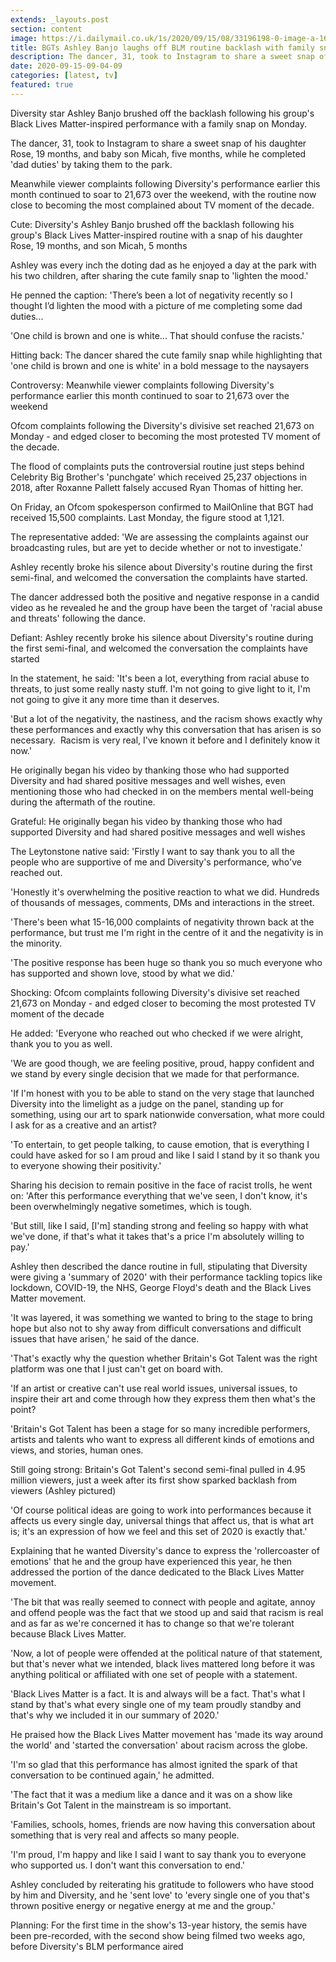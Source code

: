 ```yaml
---
extends: _layouts.post
section: content
image: https://i.dailymail.co.uk/1s/2020/09/15/08/33196198-0-image-a-16_1600156245817.jpg 
title: BGTs Ashley Banjo laughs off BLM routine backlash with family snap as complaints soar to 21,673 
description: The dancer, 31, took to Instagram to share a sweet snap of his daughter Rose, 19 months, and baby son Micah, five months, while he completed dad duties by taking them to the park. 
date: 2020-09-15-09-04-09 
categories: [latest, tv] 
featured: true 
--- 
```

Diversity star Ashley Banjo brushed off the backlash following his group's Black Lives Matter-inspired performance with a family snap on Monday. 

The dancer, 31, took to Instagram to share a sweet snap of his daughter Rose, 19 months, and baby son Micah, five months, while he completed 'dad duties' by taking them to the park.

Meanwhile viewer complaints following Diversity's performance earlier this month continued to soar to 21,673 over the weekend, with the routine now close to becoming the most complained about TV moment of the decade.

Cute: Diversity's Ashley Banjo brushed off the backlash following his group's Black Lives Matter-inspired routine with a snap of his daughter Rose, 19 months, and son Micah, 5 months

Ashley was every inch the doting dad as he enjoyed a day at the park with his two children, after sharing the cute family snap to 'lighten the mood.'

He penned the caption: 'There’s been a lot of negativity recently so I thought I’d lighten the mood with a picture of me completing some dad duties... 

'One child is brown and one is white... That should confuse the racists.'

Hitting back: The dancer shared the cute family snap while highlighting that 'one child is brown and one is white' in a bold message to the naysayers

Controversy: Meanwhile viewer complaints following Diversity's performance earlier this month continued to soar to 21,673 over the weekend

Ofcom complaints following the Diversity's divisive set reached 21,673 on Monday - and edged closer to becoming the most protested TV moment of the decade. 

The flood of complaints puts the controversial routine just steps behind Celebrity Big Brother's 'punchgate' which received 25,237 objections in 2018, after Roxanne Pallett falsely accused Ryan Thomas of hitting her. 

On Friday, an Ofcom spokesperson confirmed to MailOnline that BGT had received 15,500 complaints. Last Monday, the figure stood at 1,121.

The representative added: 'We are assessing the complaints against our broadcasting rules, but are yet to decide whether or not to investigate.'

Ashley recently broke his silence about Diversity's routine during the first semi-final, and welcomed the conversation the complaints have started.

The dancer addressed both the positive and negative response in a candid video as he revealed he and the group have been the target of 'racial abuse and threats' following the dance. 

Defiant: Ashley recently broke his silence about Diversity's routine during the first semi-final, and welcomed the conversation the complaints have started

In the statement, he said: 'It's been a lot, everything from racial abuse to threats, to just some really nasty stuff. I'm not going to give light to it, I'm not going to give it any more time than it deserves. 

'But a lot of the negativity, the nastiness, and the racism shows exactly why these performances and exactly why this conversation that has arisen is so necessary.  Racism is very real, I've known it before and I definitely know it now.'

He originally began his video by thanking those who had supported Diversity and had shared positive messages and well wishes, even mentioning those who had checked in on the members mental well-being during the aftermath of the routine.

Grateful: He originally began his video by thanking those who had supported Diversity and had shared positive messages and well wishes

The Leytonstone native said: 'Firstly I want to say thank you to all the people who are supportive of me and Diversity's performance, who've reached out. 

'Honestly it's overwhelming the positive reaction to what we did. Hundreds of thousands of messages, comments, DMs and interactions in the street.

'There's been what 15-16,000 complaints of negativity thrown back at the performance, but trust me I'm right in the centre of it and the negativity is in the minority.

'The positive response has been huge so thank you so much everyone who has supported and shown love, stood by what we did.'

Shocking: Ofcom complaints following Diversity's divisive set reached 21,673 on Monday - and edged closer to becoming the most protested TV moment of the decade

He added: 'Everyone who reached out who checked if we were alright, thank you to you as well. 

'We are good though, we are feeling positive, proud, happy confident and we stand by every single decision that we made for that performance.

'If I'm honest with you to be able to stand on the very stage that launched Diversity into the limelight as a judge on the panel, standing up for something, using our art to spark nationwide conversation, what more could I ask for as a creative and an artist?

'To entertain, to get people talking, to cause emotion, that is everything I could have asked for so I am proud and like I said I stand by it so thank you to everyone showing their positivity.' 

Sharing his decision to remain positive in the face of racist trolls, he went on: 'After this performance everything that we've seen, I don't know, it's been overwhelmingly negative sometimes, which is tough.

'But still, like I said, [I'm] standing strong and feeling so happy with what we've done, if that's what it takes that's a price I'm absolutely willing to pay.'

Ashley then described the dance routine in full, stipulating that Diversity were giving a 'summary of 2020' with their performance tackling topics like lockdown, COVID-19, the NHS, George Floyd's death and the Black Lives Matter movement.

'It was layered, it was something we wanted to bring to the stage to bring hope but also not to shy away from difficult conversations and difficult issues that have arisen,' he said of the dance.  

'That's exactly why the question whether Britain's Got Talent was the right platform was one that I just can't get on board with. 

'If an artist or creative can't use real world issues, universal issues, to inspire their art and come through how they express them then what's the point?

'Britain's Got Talent has been a stage for so many incredible performers, artists and talents who want to express all different kinds of emotions and views, and stories, human ones.

Still going strong: Britain's Got Talent's second semi-final pulled in 4.95 million viewers, just a week after its first show sparked backlash from viewers (Ashley pictured)

'Of course political ideas are going to work into performances because it affects us every single day, universal things that affect us, that is what art is; it's an expression of how we feel and this set of 2020 is exactly that.'

Explaining that he wanted Diversity's dance to express the 'rollercoaster of emotions' that he and the group have experienced this year, he then addressed the portion of the dance dedicated to the Black Lives Matter movement.

'The bit that was really seemed to connect with people and agitate, annoy and offend people was the fact that we stood up and said that racism is real and as far as we're concerned it has to change so that we're tolerant because Black Lives Matter.

'Now, a lot of people were offended at the political nature of that statement, but that's never what we intended, black lives mattered long before it was anything political or affiliated with one set of people with a statement.

'Black Lives Matter is a fact. It is and always will be a fact. That's what I stand by that's what every single one of my team proudly standby and that's why we included it in our summary of 2020.' 

He praised how the Black Lives Matter movement has 'made its way around the world' and 'started the conversation' about racism across the globe.

'I'm so glad that this performance has almost ignited the spark of that conversation to be continued again,' he admitted. 

'The fact that it was a medium like a dance and it was on a show like Britain's Got Talent in the mainstream is so important. 

'Families, schools, homes, friends are now having this conversation about something that is very real and affects so many people.

'I'm proud, I'm happy and like I said I want to say thank you to everyone who supported us. I don't want this conversation to end.'

Ashley concluded by reiterating his gratitude to followers who have stood by him and Diversity, and he 'sent love' to 'every single one of you that's thrown positive energy or negative energy at me and the group.' 

Planning: For the first time in the show's 13-year history, the semis have been pre-recorded, with the second show being filmed two weeks ago, before Diversity's BLM performance aired

